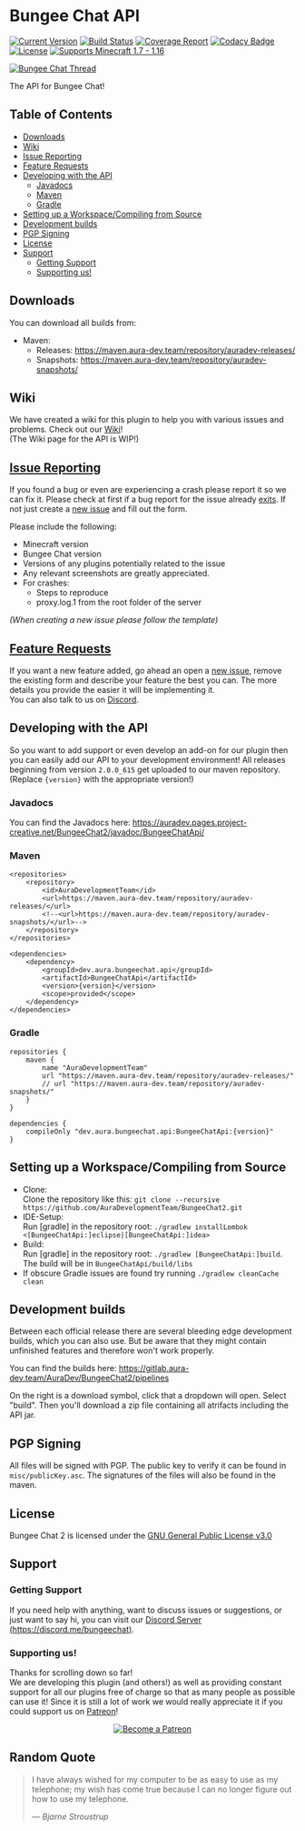# Bungee Chat API

[![Current Version](https://badge.fury.io/gh/AuraDevelopmentTeam%2FBungeeChat2.svg)](https://www.spigotmc.org/resources/bungee-chat.12592/history)
[![Build Status](https://gitlab.aura-dev.team/AuraDev/BungeeChat2/badges/master/pipeline.svg)](https://gitlab.aura-dev.team/AuraDev/BungeeChat2/pipelines)
[![Coverage Report](https://gitlab.aura-dev.team/AuraDev/BungeeChat2/badges/master/coverage.svg)](https://gitlab.aura-dev.team/AuraDev/BungeeChat2/pipelines)
[![Codacy Badge](https://api.codacy.com/project/badge/Grade/581b40c0c5ca4ca5a08c83f7076b6d63)](https://www.codacy.com/app/AuraDevelopmentTeam/BungeeChat2?utm_source=github.com&amp;utm_medium=referral&amp;utm_content=AuraDevelopmentTeam/BungeeChat2&amp;utm_campaign=Badge_Grade)
[![License](https://img.shields.io/github/license/AuraDevelopmentTeam/BungeeChat2.svg)](https://github.com/AuraDevelopmentTeam/BungeeChat2/blob/master/LICENSE)
[![Supports Minecraft 1.7 - 1.16](https://img.shields.io/badge/supports_minecraft-1.7_--_1.16-brightgreen.svg)](https://www.spigotmc.org/threads/392/)

[![Bungee Chat Thread](https://proxy.spigotmc.org/e0e5c022701e9b3f55bdfee19e0a5d226f5c53ab?url=http%3A%2F%2Fi.imgur.com%2F9hHniVP.png)](https://www.spigotmc.org/resources/bungee-chat.12592/)

The API for Bungee Chat!

## Table of Contents

- [Downloads](#downloads)
- [Wiki](#wiki)
- [Issue Reporting](#issue-reporting)
- [Feature Requests](#feature-requests)
- [Developing with the API](#developing-with-the-api)
	- [Javadocs](#javadocs)
	- [Maven](#maven)
	- [Gradle](#gradle)
- [Setting up a Workspace/Compiling from Source](#setting-up-a-workspacecompiling-from-source)
- [Development builds](#development-builds)
- [PGP Signing](#pgp-signing)
- [License](#license)
- [Support](#support)
	- [Getting Support](#getting-support)
	- [Supporting us!](#supporting-us)

## Downloads

You can download all builds from:

- Maven:
  - Releases: https://maven.aura-dev.team/repository/auradev-releases/
  - Snapshots: https://maven.aura-dev.team/repository/auradev-snapshots/

## Wiki

We have created a wiki for this plugin to help you with various issues and problems. Check out our
[Wiki](https://github.com/AuraDevelopmentTeam/BungeeChat2/wiki)!  
(The Wiki page for the API is WIP!)

## [Issue Reporting](https://github.com/AuraDevelopmentTeam/BungeeChat2/issues)

If you found a bug or even are experiencing a crash please report it so we can fix it. Please check at first if a bug report for the issue already
[exits](https://github.com/AuraDevelopmentTeam/BungeeChat2/issues). If not just create a [new issue](https://github.com/AuraDevelopmentTeam/BungeeChat2/issues/new) and
fill out the form.

Please include the following:

* Minecraft version
* Bungee Chat version
* Versions of any plugins potentially related to the issue
* Any relevant screenshots are greatly appreciated.
* For crashes:
  * Steps to reproduce
  * proxy.log.1 from the root folder of the server

*(When creating a new issue please follow the template)*

## [Feature Requests](https://github.com/AuraDevelopmentTeam/BungeeChat2/issues)

If you want a new feature added, go ahead an open a [new issue](https://github.com/AuraDevelopmentTeam/BungeeChat2/issues/new), remove the existing form and
describe your feature the best you can. The more details you provide the easier it will be implementing it.  
You can also talk to us on [Discord](https://dicord.me/bungeechat).

## Developing with the API

So you want to add support or even develop an add-on for our plugin then you can easily add our API to your development environment! All releases beginning from
version `2.0.0_615` get uploaded to our maven repository. (Replace `{version}` with the appropriate version!)

### Javadocs

You can find the Javadocs here: https://auradev.pages.project-creative.net/BungeeChat2/javadoc/BungeeChatApi/

### Maven

    <repositories>
        <repository>
            <id>AuraDevelopmentTeam</id>
            <url>https://maven.aura-dev.team/repository/auradev-releases/</url>
            <!--<url>https://maven.aura-dev.team/repository/auradev-snapshots/</url>-->
        </repository>
    </repositories>

    <dependencies>
        <dependency>
            <groupId>dev.aura.bungeechat.api</groupId>
            <artifactId>BungeeChatApi</artifactId>
            <version>{version}</version>
            <scope>provided</scope>
        </dependency>
    </dependencies>

### Gradle

    repositories {
        maven {
            name "AuraDevelopmentTeam"
            url "https://maven.aura-dev.team/repository/auradev-releases/"
            // url "https://maven.aura-dev.team/repository/auradev-snapshots/"
        }
    }

    dependencies {
        compileOnly "dev.aura.bungeechat.api:BungeeChatApi:{version}"
    }

## Setting up a Workspace/Compiling from Source

* Clone:  
  Clone the repository like this: `git clone --recursive https://github.com/AuraDevelopmentTeam/BungeeChat2.git`
* IDE-Setup:  
  Run [gradle] in the repository root: `./gradlew installLombok <[BungeeChatApi:]eclipse|[BungeeChatApi:]idea>`
* Build:  
  Run [gradle] in the repository root: `./gradlew [BungeeChatApi:]build`. The build will be in `BungeeChatApi/build/libs`
* If obscure Gradle issues are found try running `./gradlew cleanCache clean`

## Development builds

Between each official release there are several bleeding edge development builds, which you can also use. But be aware that they might contain unfinished
features and therefore won't work properly.

You can find the builds here: https://gitlab.aura-dev.team/AuraDev/BungeeChat2/pipelines

On the right is a download symbol, click that a dropdown will open. Select "build". Then you'll download a zip file containing all atrifacts including the API
jar.

## PGP Signing

All files will be signed with PGP.
The public key to verify it can be found in `misc/publicKey.asc`. The signatures of the files will also be found in the maven.

## License

Bungee Chat 2 is licensed under the [GNU General Public License v3.0](https://www.gnu.org/licenses/gpl-3.0.html)

## Support

### Getting Support

If you need help with anything, want to discuss issues or suggestions, or just want to say hi, you can visit our
[Discord Server (https://discord.me/bungeechat)](https://discord.me/bungeechat).

### Supporting us!

Thanks for scrolling down so far!  
We are developing this plugin (and others!) as well as providing constant support for all our plugins free of charge so that as many people as possible can use
it! Since it is still a lot of work we would really appreciate it if you could support us on [Patreon](https://www.patreon.com/AuraDev)!

<p align="center"><a href="https://www.patreon.com/bePatron?u=6416598"><img alt="Become a Patreon" src="https://c5.patreon.com/external/logo/become_a_patron_button.png"></a></p>

## Random Quote

> I have always wished for my computer to be as easy to use as my telephone; my wish has come true because I can no longer figure out how to use my telephone.
>
> — <cite>Bjarne Stroustrup</cite>
